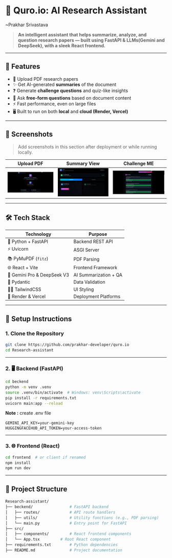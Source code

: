 # 🤖 Quro.io: AI Research Assistant

~Prakhar Srivastava

> **An intelligent assistant that helps summarize, analyze, and question research papers — built using FastAPI & LLMs(Gemini and DeepSeek), with a sleek React frontend.**

---

## 🧠 Features

- 📄 Upload PDF research papers
- ✨ Get AI-generated **summaries** of the document
- ❓ Generate **challenge questions** and quiz-like insights
- 💬 Ask **free-form questions** based on document content
- ⚡️ Fast performance, even on large files
- 🖥️ Built to run on both **local** and **cloud (Render, Vercel)**

---

## 📸 Screenshots

> Add screenshots in this section after deployment or while running locally.

| Upload PDF | Summary View |Challenge ME |
|------------|---------------|---------------|
| ![upload](public/asset/image2.png) | ![summary](public/asset/research.png) | ![Challenge Me](public/asset/image3.png) |

---

## 🛠️ Tech Stack

| Technology    | Purpose                   |
|---------------|---------------------------|
| 🐍 Python + FastAPI | Backend REST API             |
| ⚡️ Uvicorn         | ASGI Server                   |
| 📚 PyMuPDF (`fitz`) | PDF Parsing                  |
| 🌐 React + Vite     | Frontend Framework           |
| 💬 Gemini Pro & DeepSeek V3      | AI Summarization + QA        |
| 🧪 Pydantic         | Data Validation              |
| 🧑‍💻 TailwindCSS     | UI Styling                   |
| 🧾 Render & Vercel  | Deployment Platforms         |

---

## 🚀 Setup Instructions

### 1. Clone the Repository

```bash
git clone https://github.com/prakhar-developer/quro.io
cd Research-assistant
```
---
### 2. 🖥 Backend (FastAPI)

```bash
cd beckend
python -m venv .venv
source .venv/bin/activate  # Windows: venv\Scripts\activate
pip install -r requirements.txt
uvicorn main:app --reload
```
**Note :** create .env file
```env
GEMINI_API_KEY=your-gemini-key
HUGGINGFACEHUB_API_TOKEN=your-access-token
```
---

### 3. 🌐 Frontend (React)

```bash
cd frontend  # or client if renamed
npm install
npm run dev
```
---
## 📁 Project Structure

```bash
Research-assistant/
├── beckend/                # FastAPI backend
│   ├── routes/             # API route handlers
│   ├── utils/              # Utility functions (e.g., PDF parsing)
│   └── main.py             # Entry point for FastAPI
├── src/
│   ├── components/         # React frontend components
│   └── App.tsx         # Root React component
├── requirements.txt        # Python dependencies
├── README.md               # Project documentation
```